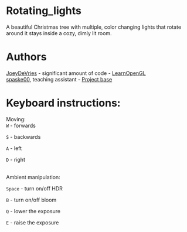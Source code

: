 # Rotating_lights
A beautiful Christmas tree with multiple, color changing lights that rotate around it stays inside a cozy, dimly lit room.

# Authors

[JoeyDeVries](https://github.com/JoeyDeVries/) - significant amount of code - [LearnOpenGL](https://github.com/JoeyDeVries/LearnOpenGL)  
[spaske00](https://github.com/spaske00), teaching assistant - [Project base](https://github.com/matf-racunarska-grafika/project_base/)

# Keyboard instructions:
Moving:<br>
`W` - forwards

`S` - backwards

`A` - left

`D` - right
   
<br>
Ambient manipulation:

`Space` - turn on/off HDR

`B` - turn on/off bloom

`Q` - lower the exposure

`E` - raise the exposure
